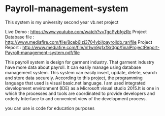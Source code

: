 # Payroll-management-system
This system is my university second year vb.net project

Live Demo : https://www.youtube.com/watch?v=TgcPybfgzRc
Project Database file : http://www.mediafire.com/file/8ceb6lzi3704vbj/payrolldb.rar/file
Project Report : http://www.mediafire.com/file/nl1wn9g1xf8r0gp/finalProjectReport-Payroll-management-system.pdf/file

This payroll system is  design for garment industry. That garment industry have more data about payroll. It can easily manage using database management system. This system can easily insert, update, delete, search and store data securely. 
According to this project, the programming language that used is visual basic.net language. I am used integrated development environment (IDE) as a Microsoft visual studio 2015.It is one in which the processes and tools are coordinated to provide developers and orderly Interface to and convenient view of the development process.


you can use is code for education purposes
